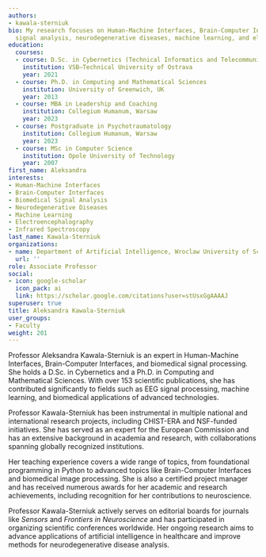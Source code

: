 ```yaml
---
authors:
- kawala-sterniuk
bio: My research focuses on Human-Machine Interfaces, Brain-Computer Interfaces, biomedical
  signal analysis, neurodegenerative diseases, machine learning, and electroencephalography.
education:
  courses:
  - course: D.Sc. in Cybernetics (Technical Informatics and Telecommunications)
    institution: VSB–Technical University of Ostrava
    year: 2021
  - course: Ph.D. in Computing and Mathematical Sciences
    institution: University of Greenwich, UK
    year: 2013
  - course: MBA in Leadership and Coaching
    institution: Collegium Humanum, Warsaw
    year: 2023
  - course: Postgraduate in Psychotraumatology
    institution: Collegium Humanum, Warsaw
    year: 2023
  - course: MSc in Computer Science
    institution: Opole University of Technology
    year: 2007
first_name: Aleksandra
interests:
- Human-Machine Interfaces
- Brain-Computer Interfaces
- Biomedical Signal Analysis
- Neurodegenerative Diseases
- Machine Learning
- Electroencephalography
- Infrared Spectroscopy
last_name: Kawala-Sterniuk
organizations:
- name: Department of Artificial Intelligence, Wroclaw University of Science and Technology
  url: ''
role: Associate Professor
social:
- icon: google-scholar
  icon_pack: ai
  link: https://scholar.google.com/citations?user=stUsxGgAAAAJ
superuser: true
title: Aleksandra Kawala-Sterniuk
user_groups:
- Faculty
weight: 201
---
```

Professor Aleksandra Kawala-Sterniuk is an expert in Human-Machine Interfaces, Brain-Computer Interfaces, and biomedical signal processing. She holds a D.Sc. in Cybernetics and a Ph.D. in Computing and Mathematical Sciences. With over 153 scientific publications, she has contributed significantly to fields such as EEG signal processing, machine learning, and biomedical applications of advanced technologies.

Professor Kawala-Sterniuk has been instrumental in multiple national and international research projects, including CHIST-ERA and NSF-funded initiatives. She has served as an expert for the European Commission and has an extensive background in academia and research, with collaborations spanning globally recognized institutions.

Her teaching experience covers a wide range of topics, from foundational programming in Python to advanced topics like Brain-Computer Interfaces and biomedical image processing. She is also a certified project manager and has received numerous awards for her academic and research achievements, including recognition for her contributions to neuroscience.

Professor Kawala-Sterniuk actively serves on editorial boards for journals like *Sensors* and *Frontiers in Neuroscience* and has participated in organizing scientific conferences worldwide. Her ongoing research aims to advance applications of artificial intelligence in healthcare and improve methods for neurodegenerative disease analysis.
